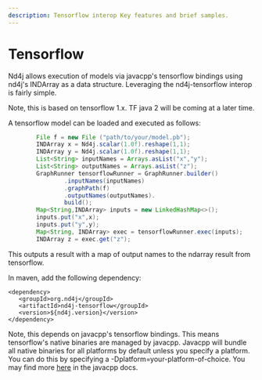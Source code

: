 ```yaml
---
description: Tensorflow interop Key features and brief samples.
---
```


# Tensorflow

Nd4j allows execution of models via javacpp's tensorflow bindings using nd4j's INDArray as a data structure. Leveraging the nd4j-tensorflow interop is fairly simple.

Note, this is based on tensorflow 1.x. TF java 2 will be coming at a later time.

A tensorflow model can be loaded and executed as follows:

```java
        File f = new File ("path/to/your/model.pb");
        INDArray x = Nd4j.scalar(1.0f).reshape(1,1);
        INDArray y = Nd4j.scalar(1.0f).reshape(1,1);
        List<String> inputNames = Arrays.asList("x","y");
        List<String> outputNames = Arrays.asList("z");
        GraphRunner tensorflowRunner = GraphRunner.builder()
                .inputNames(inputNames)
                .graphPath(f)
                .outputNames(outputNames).
                build();
        Map<String,INDArray> inputs = new LinkedHashMap<>();
        inputs.put("x",x);
        inputs.put("y",y);
        Map<String, INDArray> exec = tensorflowRunner.exec(inputs);
        INDArray z = exec.get("z");
```

This outputs a result with a map of output names to the ndarray result from tensorflow.

In maven, add the following dependency:

```markup
<dependency>
   <groupId>org.nd4j</groupId>
   <artifactId>nd4j-tensorflow</groupId>
   <version>${nd4j.version}</version>
</dependency>
```

Note, this depends on javacpp's tensorflow bindings. This means tensorflow's native binaries are managed by javacpp. Javacpp will bundle all native binaries for all platforms by default unless you specify a platform. You can do this by specifying a -Dplatform=your-platform-of-choice. You may find more [here](https://github.com/bytedeco/javacpp-presets/wiki/Reducing-the-Number-of-Dependencies) in the javacpp docs.
